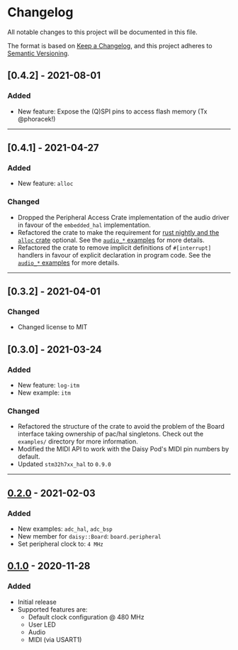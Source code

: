 # Changelog
All notable changes to this project will be documented in this file.

The format is based on [Keep a Changelog](https://keepachangelog.com/en/1.0.0/),
and this project adheres to [Semantic Versioning](https://semver.org/spec/v2.0.0.html).

<!--
## [Unreleased]
-->

## [0.4.2] - 2021-08-01
### Added
- New feature: Expose the (Q)SPI pins to access flash memory (Tx @phoracek!)

---

## [0.4.1] - 2021-04-27
### Added
- New feature: `alloc`

### Changed
- Dropped the Peripheral Access Crate implementation of the audio driver in favour of the `embedded_hal` implementation.
- Refactored the crate to make the requirement for [rust nightly and the `alloc` crate](https://doc.rust-lang.org/edition-guide/rust-next/alloc.html) optional. See the [`audio_*` examples](examples/) for more details.
- Refactored the crate to remove implicit definitions of `#[interrupt]` handlers in favour of explicit declaration in program code. See the [`audio_*` examples](examples/) for more details.

---

## [0.3.2] - 2021-04-01
### Changed
- Changed license to MIT

## [0.3.0] - 2021-03-24
### Added
- New feature: `log-itm`
- New example: `itm`

### Changed
- Refactored the structure of the crate to avoid the problem of the Board interface taking ownership of pac/hal singletons. Check out the `examples/` directory for more information.
- Modified the MIDI API to work with the Daisy Pod's MIDI pin numbers by default.
- Updated `stm32h7xx_hal` to `0.9.0`

---

## [0.2.0] - 2021-02-03
### Added
- New examples: `adc_hal`, `adc_bsp`
- New member for `daisy::Board`: `board.peripheral`
- Set peripheral clock to: `4 MHz`


## [0.1.0] - 2020-11-28
### Added
- Initial release
- Supported features are:
  * Default clock configuration @ 480 MHz
  * User LED
  * Audio
  * MIDI (via USART1)


[Unreleased]: https://github.com/antoinevg/daisy_bsp/compare/v0.3.0...HEAD
[0.2.0]: https://github.com/antoinevg/daisy_bsp/compare/v0.1.0...v0.2.0
[0.1.0]: https://github.com/antoinevg/daisy_bsp/releases/tag/v0.1.0
